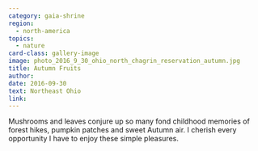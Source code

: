 ```yaml
---
category: gaia-shrine
region:
  - north-america
topics:
  - nature
card-class: gallery-image
image: photo_2016_9_30_ohio_north_chagrin_reservation_autumn.jpg
title: Autumn Fruits
author:
date: 2016-09-30
text: Northeast Ohio
link:
---
```

Mushrooms and leaves conjure up so many fond childhood memories of forest hikes, pumpkin patches and sweet Autumn air. I cherish every opportunity I have to enjoy these simple pleasures.
